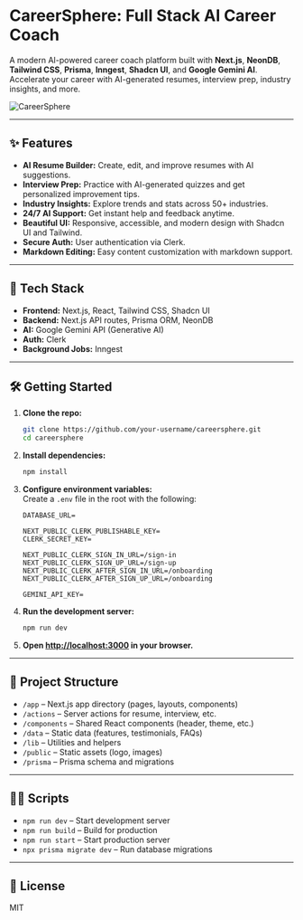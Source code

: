 # CareerSphere: Full Stack AI Career Coach

A modern AI-powered career coach platform built with **Next.js**, **NeonDB**, **Tailwind CSS**, **Prisma**, **Inngest**, **Shadcn UI**, and **Google Gemini AI**.  
Accelerate your career with AI-generated resumes, interview prep, industry insights, and more.

![CareerSphere](https://github.com/user-attachments/assets/eee79242-4056-4d19-b655-2873788979e1)

---

## ✨ Features

- **AI Resume Builder:** Create, edit, and improve resumes with AI suggestions.
- **Interview Prep:** Practice with AI-generated quizzes and get personalized improvement tips.
- **Industry Insights:** Explore trends and stats across 50+ industries.
- **24/7 AI Support:** Get instant help and feedback anytime.
- **Beautiful UI:** Responsive, accessible, and modern design with Shadcn UI and Tailwind.
- **Secure Auth:** User authentication via Clerk.
- **Markdown Editing:** Easy content customization with markdown support.

---

## 🚀 Tech Stack

- **Frontend:** Next.js, React, Tailwind CSS, Shadcn UI
- **Backend:** Next.js API routes, Prisma ORM, NeonDB
- **AI:** Google Gemini API (Generative AI)
- **Auth:** Clerk
- **Background Jobs:** Inngest

---

## 🛠️ Getting Started

1. **Clone the repo:**
   ```sh
   git clone https://github.com/your-username/careersphere.git
   cd careersphere
   ```

2. **Install dependencies:**
   ```sh
   npm install
   ```

3. **Configure environment variables:**  
   Create a `.env` file in the root with the following:
   ```
   DATABASE_URL=

   NEXT_PUBLIC_CLERK_PUBLISHABLE_KEY=
   CLERK_SECRET_KEY=

   NEXT_PUBLIC_CLERK_SIGN_IN_URL=/sign-in
   NEXT_PUBLIC_CLERK_SIGN_UP_URL=/sign-up
   NEXT_PUBLIC_CLERK_AFTER_SIGN_IN_URL=/onboarding
   NEXT_PUBLIC_CLERK_AFTER_SIGN_UP_URL=/onboarding

   GEMINI_API_KEY=
   ```

4. **Run the development server:**
   ```sh
   npm run dev
   ```

5. **Open [http://localhost:3000](http://localhost:3000) in your browser.**

---

## 📂 Project Structure

- `/app` – Next.js app directory (pages, layouts, components)
- `/actions` – Server actions for resume, interview, etc.
- `/components` – Shared React components (header, theme, etc.)
- `/data` – Static data (features, testimonials, FAQs)
- `/lib` – Utilities and helpers
- `/public` – Static assets (logo, images)
- `/prisma` – Prisma schema and migrations

---

## 🧑‍💻 Scripts

- `npm run dev` – Start development server
- `npm run build` – Build for production
- `npm run start` – Start production server
- `npx prisma migrate dev` – Run database migrations

---

## 📝 License

MIT
